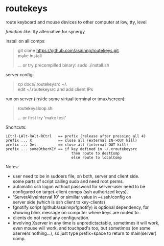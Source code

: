 # routekeys
route keyboard and mouse devices to other computer 
at low, tty, level

*function like:* tty alternative for synergy

install on all comps:  
> git clone https://github.com/asainnp/routekeys.git  
> make install  
>  
> ... or try precompilled binary:  sudo ./install.sh

server config:  
> cp docs/.routekeysrc ~/.  
> edit ~/.routekeysrc and add client IPs  

run on server (inside some virtual terminal or tmux/screen):  
> routekeysloop.sh  
> 
> ... or first try 'make test'

Shortcuts:  
```
LCtrl-LAlt-RAlt-RCtrl   == prefix (release after pressing all 4)  
prefix ... X            == close all (external IN->OUT kill) 
prefix ... Del          == close all (internal OUT kill) 
prefix ... someOtherKEY == if key defined in ~/.xroutekeysrc
                              then route to destComp
                              else route to localComp
```


Notes:  
* user need to be in sudoers file, on both, server and client side.  
  some parts of script calling sudo and need root perms.  
* automatic ssh logon without password for server-user need to be  
  configured on target-client comps (ssh authorized keys).  
* 'ServerAliveInterval 10' or simillar value in ~/.ssh/config on  
  server side (which is ssh client to key-clients)
* fgnotify script (github/asainnp/fgnotify) is optional dependency,
  for showing blink message on computer where keys are routed to.
* clients do not need any configuration.
* involving Xserver in any time is unpredictactable, sometimes it will work, even mouse will work, and touchpad's too, but sometimes (on some xservers nothing...), so just type prefix+space to return to main(server) comp.

